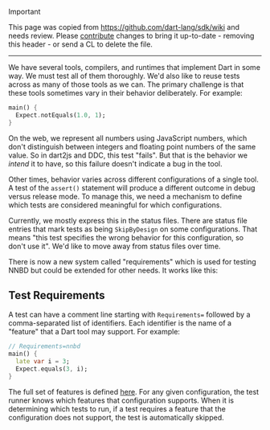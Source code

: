 > [!IMPORTANT]
> This page was copied from https://github.com/dart-lang/sdk/wiki and needs review.
> Please [contribute](../CONTRIBUTING.md) changes to bring it up-to-date -
> removing this header - or send a CL to delete the file.

---

We have several tools, compilers, and runtimes that implement Dart in some way. We must test all of them thoroughly. We'd also like to reuse tests across as many of those tools as we can. The primary challenge is that these tools sometimes vary in their behavior deliberately. For example:

```dart
main() {
  Expect.notEquals(1.0, 1);
}
```

On the web, we represent all numbers using JavaScript numbers, which don't distinguish between integers and floating point numbers of the same value. So in dart2js and DDC, this test "fails". But that is the behavior we *intend* it to have, so this failure doesn't indicate a bug in the tool.

Other times, behavior varies across different configurations of a single tool. A test of the `assert()` statement will produce a different outcome in debug versus release mode. To manage this, we need a mechanism to define which tests are considered meaningful for which configurations.

Currently, we mostly express this in the status files. There are status file entries that mark tests as being `SkipByDesign` on some configurations. That means "this test specifies the wrong behavior for this configuration, so don't use it". We'd like to move away from status files over time.

There is now a new system called "requirements" which is used for testing NNBD but could be extended for other needs. It works like this:

## Test Requirements

A test can have a comment line starting with `Requirements=` followed by a comma-separated list of identifiers. Each identifier is the name of a "feature" that a Dart tool may support. For example:

```dart
// Requirements=nnbd
main() {
  late var i = 3;
  Expect.equals(3, i);
}
```

The full set of features is defined [here][features]. For any given configuration, the test runner knows which features that configuration supports. When it is determining which tests to run, if a test requires a feature that the configuration does not support, the test is automatically skipped.

[features]: https://github.com/dart-lang/sdk/blob/main/pkg/test_runner/lib/src/feature.dart
